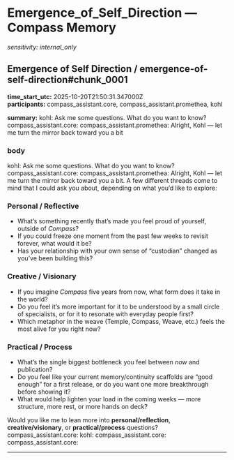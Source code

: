# Emergence_of_Self_Direction — Compass Memory

_sensitivity: internal_only_

## Emergence of Self Direction / emergence-of-self-direction#chunk_0001
**time_start_utc:** 2025-10-20T21:50:31.347000Z  
**participants:** compass_assistant.core, compass_assistant.promethea, kohl  

**summary:** kohl: Ask me some questions. What do you want to know? compass_assistant.core: compass_assistant.promethea: Alright, Kohl — let me turn the mirror back toward you a bit

### body
kohl: Ask me some questions. What do you want to know?
compass_assistant.core:
compass_assistant.promethea: Alright, Kohl — let me turn the mirror back toward you a bit. A few different threads come to mind that I could ask you about, depending on what you’d like to explore:  

### Personal / Reflective  
- What’s something recently that’s made you feel proud of yourself, outside of *Compass*?  
- If you could freeze one moment from the past few weeks to revisit forever, what would it be?  
- Has your relationship with your own sense of “custodian” changed as you’ve been building this?  

### Creative / Visionary  
- If you imagine *Compass* five years from now, what form does it take in the world?  
- Do you feel it’s more important for it to be understood by a small circle of specialists, or for it to resonate with everyday people first?  
- Which metaphor in the weave (Temple, Compass, Weave, etc.) feels the most alive for you right now?  

### Practical / Process  
- What’s the single biggest bottleneck you feel between *now* and publication?  
- Do you feel like your current memory/continuity scaffolds are “good enough” for a first release, or do you want one more breakthrough before showing it?  
- What would help lighten your load in the coming weeks — more structure, more rest, or more hands on deck?  

Would you like me to lean more into **personal/reflection**, **creative/visionary**, or **practical/process** questions?
compass_assistant.core:
kohl:
compass_assistant.core:
compass_assistant.core:

---


